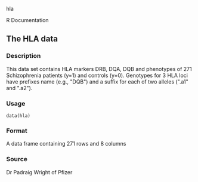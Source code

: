 hla

R Documentation

## The HLA data

### Description

This data set contains HLA markers DRB, DQA, DQB and phenotypes of 271
Schizophrenia patients (y=1) and controls (y=0). Genotypes for 3 HLA loci have
prefixes name (e.g., "DQB") and a suffix for each of two alleles (".a1" and
".a2").

### Usage

    data(hla)

### Format

A data frame containing 271 rows and 8 columns

### Source

Dr Padraig Wright of Pfizer

